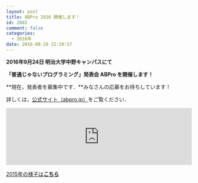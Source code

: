 ```yaml
---
layout: post
title: ABPro 2016 開催します！
id: 2082
comment: false
categories:
  - 2016年
date: 2016-08-28 22:20:57
---
```


**2016年9月24日 明治大学中野キャンパスにて**

**「普通じゃないプログラミング」発表会 ABPro を開催します！**

**現在，発表者を募集中です．**みなさんの応募をお待ちしています！

詳しくは，[公式サイト（abpro.jp）](http://abpro.jp)をご覧ください．


<iframe style="width:100%; height:155px; max-width:680px;" width="300" height="150" frameborder="0" scrolling="no" src="http://hatenablog-parts.com/embed?url=http://abpro.jp/"></iframe>


[2015年の様子は**こちら**](http://miyashita.com/?p=1334)
